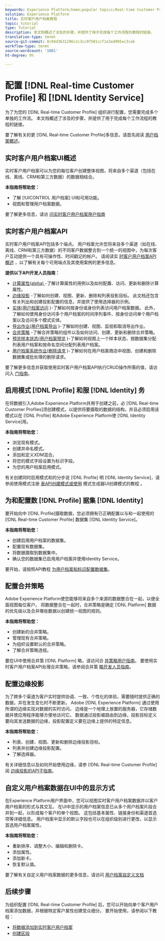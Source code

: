 ```yaml
---
keywords: Experience Platform;home;popular topics;Real-time Customer Profile;Identity Service;
solution: Experience Platform
title: 实时客户用户档案教程
topic: tutorial
type: Tutorial
description: 本文档概述了涉及的步骤，并提供了用于完成每个工作流程的教程的链接。
translation-type: tm+mt
source-git-commit: 8c94d3631296c1c3cc97501ccf1a3ed995ec3cab
workflow-type: tm+mt
source-wordcount: '1001'
ht-degree: 0%

---
```



# 配置 [!DNL Real-time Customer Profile] 和 [!DNL Identity Service]

为了为您的 [!DNL Real-time Customer Profile] 组织进行配置，您需要完成多个单独的工作流。 本文档概述了涉及的步骤，并提供了用于完成每个工作流程的教程的链接。

要了解有关的更 [!DNL Real-time Customer Profile]多信息，请首先阅读 [用户档案概述](../profile/home.md)。

## 实时客户用户档案UI概述

实时客户用户档案可以为您的每位客户创建整体视图，将来自多个渠道（包括在线、离线、CRM和第三方数据）的数据相结合。

**本指南将帮助您：**
- 了解 [!UICONTROL 用户档案] UI和可用功能。
- 视图和管理用户档案数据。

要了解更多信息，请访 [问实时客户用户档案用户指南](../profile/ui/user-guide.md)

## 实时客户用户档案API

实时客户用户档案API包括多个端点。 用户档案允许您将来自多个渠道（如在线、离线、CRM和第三方数据）的不同客户数据整合到一个统一的视图中，为每次客户互动提供一个具有可操作性、时间戳记的帐户。 请阅读实 [时客户用户档案API概述](../profile/api/overview.md) ，以了解有关每个可用端点及其使用案例的更多信息。

**提供以下API开发人员指南：**
- [计算属性(alpha) ](../profile/api/computed-attributes.md) -了解计算属性的用例以及如何配置、访问、更新和删除计算属性。
- [边缘投影](../profile/api/edge-projections.md) -了解如何创建、视图、更新、删除和列表投影目标。 此文档还包含有关列出和创建投影配置的信息，并提供了使用选择器的示例。
- [实体(用户档案访问](../profile/api/entities.md) )-了解如何按身份或身份列表访问用户档案数据。 此外，了解如何使用身份访问多个用户档案的时间序列事件、按身份访问单个用户档案以及访问多个模式实体。
- [导出作业(用户档案导出](../profile/api/export-jobs.md) )-了解如何创建、视图、监视和取消导出作业。
- [合并策略](../profile/api/merge-policies.md) -了解合并策略的组件以及如何访问、创建、更新和删除合并策略。
- [预览样本状态(用户档案预览](../profile/api/preview-sample-status.md) )-了解如何视图上一个样本状态、按数据集分配列表用户档案和按命名空间分配列表用户档案。
- [用户档案系统作业(删除请求](../profile/api/profile-system-jobs.md) )-了解如何在用户档案商店中视图、创建和删除数据集或批处理的删除请求。

要了解更多信息并获取使用实时客户用户档案API执行CRUD操作所需的值，请访问入 [门指南](../profile/api/getting-started.md)。

## 启用模式 [!DNL Profile] 和服 [!DNL Identity] 务

在将数据引入Adobe Experience Platform并用于创建之前，必 [!DNL Real-time Customer Profiles]须创建模式，以提供将要摄取的数据的结构，并且必须启用该模式以在 [!DNL Profile] 和Adobe Experience Platform使 [!DNL Identity Service]用。

**本指南将帮助您：**
- 浏览现有模式。
- 创建并命名模式。
- 添加和定义XDM混合。
- 将您的模式字段设置为标识字段。
- 为您的用户档案启用模式。

有关创建同时启用模式和的分步说 [!DNL Profile] 明 [!DNL Identity Service]，请参阅使用模式注册 [表API创建模式或使用](../xdm/tutorials/create-schema-api.md) 模式生成器UI创建模式的教程 [](../xdm/tutorials/create-schema-ui.md)。

## 为和配置数 [!DNL Profile] 据集 [!DNL Identity]

要开始向中 [!DNL Profile]摄取数据，您必须拥有已正确配置以与和一起使用的 [!DNL Real-time Customer Profile] 数据集 [!DNL Identity Service]。

**本指南将帮助您：**
- 创建启用用户档案的数据集。
- 配置现有数据集。
- 将数据摄取到数据集中。
- 确认您的数据集已启用用户档案并使用Identity Service。

要开始，请按照API教程 [为用户档案和标识配置数据集](../profile/tutorials/dataset-configuration.md)。

## 配置合并策略

Adobe Experience Platform使您能够将来自多个来源的数据整合在一起，以便全面视图每位客户。 将数据整合在一起时，合并策略是确定 [!DNL Platform] 数据的优先级以及合并哪些数据以创建统一视图的规则。

**本指南将帮助您：**
- 创建新的合并策略。
- 管理现有合并策略。
- 为组织设置默认的合并策略。
- 了解合并策略违规。

要在UI中使用合并策 [!DNL Platform] 略，请访问合 [并策略用户指南](../profile/ui/merge-policies.md)。 要使用实时客户用户档案API处理合并策略，请参阅合并策 [略开发人员指南](../profile/api/merge-policies.md)。

## 配置边缘投影

为了跨多个渠道为客户实时提供协调、一致、个性化的体验，需要随时提供正确的数据，并在发生变化时不断更新。 Adobe [!DNL Experience Platform] 通过使用所谓的边缘实现对数据的实时访问。 边缘是一个地理上放置的服务器，它存储数据并使应用程序能够方便地访问它。 数据通过投影被路由到边缘，投影目标定义要向其发送数据的边缘，投影配置定义要在边缘上提供的特定信息。

**本指南将帮助您：**
- 列表、创建、视图、更新和删除边缘投影目标。
- 列表并创建边缘投影配置。
- 了解选择器。

有关详细信息以及如何开始使用边缘，请参 [!DNL Real-time Customer Profile] 阅 [边缘投影的API子指南](../profile/api/edge-projections.md)。

## 自定义用户档案数据在UI中的显示方式

在Experience Platform用户界面中，您可以视图实时客户用户档案数据并以客户用户档案的形式与其交互。 在UI中显示的用户档案信息已从多个用户档案片段合并到一起，以形成每个客户的单个视图。 这包括基本属性、链接身份和渠道首选项等详细信息。 用户档案中显示的默认字段也可以在组织级别进行更改，以显示首选用户档案属性。

**本指南将帮助您：**
- 重新排序、调整大小、编辑和删除卡。
- 添加属性。
- 添加新卡。
- 恢复默认值。

要了解有关自定义用户档案数据的更多信息，请访问 [用户档案自定义文档](../profile/ui/profile-customization.md)

## 后续步骤

为组织配置 [!DNL Real-time Customer Profile] 后，您可以开始向单个客户用户档案添加数据，并根据特定客户属性创建受众细分。 要开始使用，请参阅以下教程：

- [将数据添加到实时客户用户档案](../profile/tutorials/add-profile-data.md)
- [创建区段](../segmentation/tutorials/create-a-segment.md)